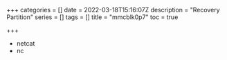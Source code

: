 +++
categories = []
date = 2022-03-18T15:16:07Z
description = "Recovery Partition"
series = []
tags = []
title = "mmcblk0p7"
toc = true

+++
* netcat
* nc